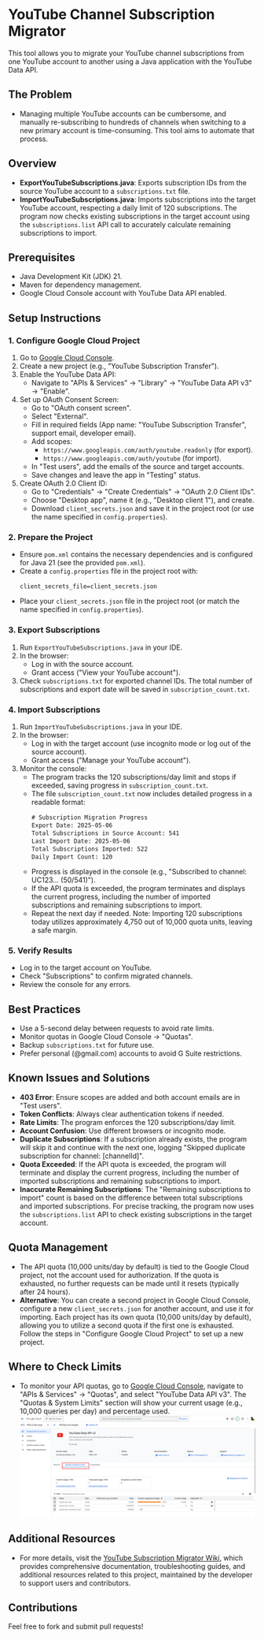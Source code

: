 # YouTube Channel Subscription Migrator

This tool allows you to migrate your YouTube channel subscriptions from one YouTube account to another using a Java application with the YouTube Data API.

## The Problem
-  Managing multiple YouTube accounts can be cumbersome, and manually re-subscribing to hundreds of channels when switching to a new primary account is time-consuming. This tool aims to automate that process.


## Overview
- **ExportYouTubeSubscriptions.java**: Exports subscription IDs from the source YouTube account to a `subscriptions.txt` file.
- **ImportYouTubeSubscriptions.java**: Imports subscriptions into the target YouTube account, respecting a daily limit of 120 subscriptions. The program now checks existing subscriptions in the target account using the `subscriptions.list` API call to accurately calculate remaining subscriptions to import.

## Prerequisites
- Java Development Kit (JDK) 21.
- Maven for dependency management.
- Google Cloud Console account with YouTube Data API enabled.

## Setup Instructions

### 1. Configure Google Cloud Project
1. Go to [Google Cloud Console](https://console.cloud.google.com).
2. Create a new project (e.g., "YouTube Subscription Transfer").
3. Enable the YouTube Data API:
   - Navigate to "APIs & Services" → "Library" → "YouTube Data API v3" → "Enable".
4. Set up OAuth Consent Screen:
   - Go to "OAuth consent screen".
   - Select "External".
   - Fill in required fields (App name: "YouTube Subscription Transfer", support email, developer email).
   - Add scopes:
      - `https://www.googleapis.com/auth/youtube.readonly` (for export).
      - `https://www.googleapis.com/auth/youtube` (for import).
   - In "Test users", add the emails of the source and target accounts.
   - Save changes and leave the app in "Testing" status.
5. Create OAuth 2.0 Client ID:
   - Go to "Credentials" → "Create Credentials" → "OAuth 2.0 Client IDs".
   - Choose "Desktop app", name it (e.g., "Desktop client 1"), and create.
   - Download `client_secrets.json` and save it in the project root (or use the name specified in `config.properties`).

### 2. Prepare the Project
- Ensure `pom.xml` contains the necessary dependencies and is configured for Java 21 (see the provided `pom.xml`).
- Create a `config.properties` file in the project root with:
  ```
  client_secrets_file=client_secrets.json
  ```
- Place your `client_secrets.json` file in the project root (or match the name specified in `config.properties`).

### 3. Export Subscriptions
1. Run `ExportYouTubeSubscriptions.java` in your IDE.
2. In the browser:
   - Log in with the source account.
   - Grant access ("View your YouTube account").
3. Check `subscriptions.txt` for exported channel IDs. The total number of subscriptions and export date will be saved in `subscription_count.txt`.

### 4. Import Subscriptions
1. Run `ImportYouTubeSubscriptions.java` in your IDE.
2. In the browser:
   - Log in with the target account (use incognito mode or log out of the source account).
   - Grant access ("Manage your YouTube account").
3. Monitor the console:
   - The program tracks the 120 subscriptions/day limit and stops if exceeded, saving progress in `subscription_count.txt`.
   - The file `subscription_count.txt` now includes detailed progress in a readable format:
     ```
     # Subscription Migration Progress
     Export Date: 2025-05-06
     Total Subscriptions in Source Account: 541
     Last Import Date: 2025-05-06
     Total Subscriptions Imported: 522
     Daily Import Count: 120
     ```
   - Progress is displayed in the console (e.g., "Subscribed to channel: UC123... (50/541)").
   - If the API quota is exceeded, the program terminates and displays the current progress, including the number of imported subscriptions and remaining subscriptions to import.
   - Repeat the next day if needed. Note: Importing 120 subscriptions today utilizes approximately 4,750 out of 10,000 quota units, leaving a safe margin.

### 5. Verify Results
- Log in to the target account on YouTube.
- Check "Subscriptions" to confirm migrated channels.
- Review the console for any errors.

## Best Practices
- Use a 5-second delay between requests to avoid rate limits.
- Monitor quotas in Google Cloud Console → "Quotas".
- Backup `subscriptions.txt` for future use.
- Prefer personal (@gmail.com) accounts to avoid G Suite restrictions.

## Known Issues and Solutions
- **403 Error**: Ensure scopes are added and both account emails are in "Test users".
- **Token Conflicts**: Always clear authentication tokens if needed.
- **Rate Limits**: The program enforces the 120 subscriptions/day limit.
- **Account Confusion**: Use different browsers or incognito mode.
- **Duplicate Subscriptions**: If a subscription already exists, the program will skip it and continue with the next one, logging "Skipped duplicate subscription for channel: [channelId]".
- **Quota Exceeded**: If the API quota is exceeded, the program will terminate and display the current progress, including the number of imported subscriptions and remaining subscriptions to import.
- **Inaccurate Remaining Subscriptions**: The "Remaining subscriptions to import" count is based on the difference between total subscriptions and imported subscriptions. For precise tracking, the program now uses the `subscriptions.list` API to check existing subscriptions in the target account.

## Quota Management
- The API quota (10,000 units/day by default) is tied to the Google Cloud project, not the account used for authorization. If the quota is exhausted, no further requests can be made until it resets (typically after 24 hours).
- **Alternative**: You can create a second project in Google Cloud Console, configure a new `client_secrets.json` for another account, and use it for importing. Each project has its own quota (10,000 units/day by default), allowing you to utilize a second quota if the first one is exhausted. Follow the steps in "Configure Google Cloud Project" to set up a new project.

## Where to Check Limits
- To monitor your API quotas, go to [Google Cloud Console](https://console.cloud.google.com), navigate to "APIs & Services" → "Quotas", and select "YouTube Data API v3". The "Quotas & System Limits" section will show your current usage (e.g., 10,000 queries per day) and percentage used.
![img.png](img.png)
## Additional Resources
- For more details, visit the [YouTube Subscription Migrator Wiki](https://deepwiki.com/yuriiormson/YouTube-Subscription-Migrator), which provides comprehensive documentation, troubleshooting guides, and additional resources related to this project, maintained by the developer to support users and contributors.

## Contributions
Feel free to fork and submit pull requests!